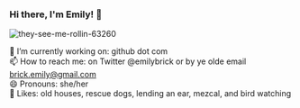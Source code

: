 ### Hi there, I'm Emily! 👋

![they-see-me-rollin-63260](https://user-images.githubusercontent.com/586552/85451542-03035e00-b568-11ea-8178-b88d85513e23.gif)

🔭 I’m currently working on: github dot com
<br />
📫 How to reach me: on Twitter @emilybrick or by ye olde email brick.emily@gmail.com
<br />
😄 Pronouns: she/her
<br />
💞 Likes: old houses, rescue dogs, lending an ear, mezcal, and bird watching
